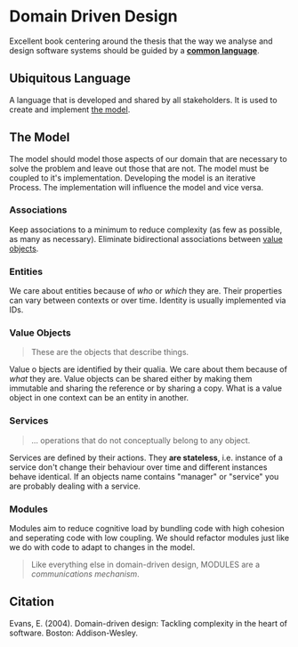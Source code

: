 # Domain Driven Design

Excellent book centering around the thesis that the way we analyse and design software systems should be guided by a **[common language](#ubiquitous-language)**.

## Ubiquitous Language

A language that is developed and shared by all stakeholders. It is used to create and implement [the model](#the-model).

## The Model

The model should model those aspects of our domain that are necessary to solve the problem and leave out those that are not.
The model must be coupled to it's implementation.
Developing the model is an iterative Process. The implementation will influence the model and vice versa.

### Associations

Keep associations to a minimum to reduce complexity (as few as possible, as many as necessary).
Eliminate bidirectional associations between [value objects](#value-objects).

### Entities

We care about entities because of _who_ or _which_ they are.
Their properties can vary between contexts or over time.
Identity is usually implemented via IDs.

### Value Objects

> These are the objects that describe things.

Value o bjects are identified by their qualia.
We care about them because of _what_ they are.
Value objects can be shared either by making them immutable and sharing the reference or by sharing a copy.
What is a value object in one context can be an entity in another.

### Services

> ... operations that do not conceptually belong to any object.

Services are defined by their actions.
They **are stateless**, i.e. instance of a service don't change their behaviour over time and different instances behave identical.
If an objects name contains "manager" or "service" you are probably dealing with a service.

### Modules

Modules aim to reduce cognitive load by bundling code with high cohesion and seperating code with low coupling.
We should refactor modules just like we do with code to adapt to changes in the model.

> Like everything else in domain-driven design, MODULES are a _communications mechanism_.

## Citation

Evans, E. (2004). Domain-driven design: Tackling complexity in the heart of software. Boston: Addison-Wesley.

